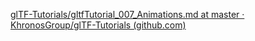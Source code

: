 [glTF-Tutorials/gltfTutorial_007_Animations.md at master · KhronosGroup/glTF-Tutorials (github.com)](https://github.com/KhronosGroup/glTF-Tutorials/blob/master/gltfTutorial/gltfTutorial_007_Animations.md)
